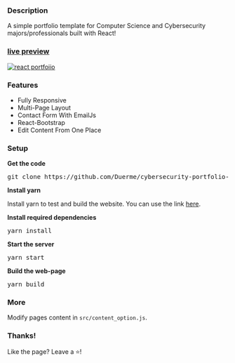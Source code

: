 ### Description

A simple portfolio template for Computer Science and Cybersecurity majors/professionals built with React! 

### [live preview](https://kylerosario.com/)

[![react portfoiio](src/assets/images/page.gif)](https://kylerosario.com/)

### Features

- Fully Responsive
- Multi-Page Layout
- Contact Form With EmailJs
- React-Bootstrap
- Edit Content From One Place

### Setup

**Get the code**

<pre>git clone https://github.com/Duerme/cybersecurity-portfolio-webpage.git</pre>

**Install yarn**

Install yarn to test and build the website. You can use the link [here](https://classic.yarnpkg.com/lang/en/docs/install/#windows-stable).
 
**Install required dependencies**

<pre>yarn install</pre>

**Start the server**

<pre>yarn start</pre>

**Build the web-page**

<pre>yarn build</pre>

### More

Modify pages content in  `src/content_option.js`.

### Thanks!

Like the page? Leave a ⭐! 
